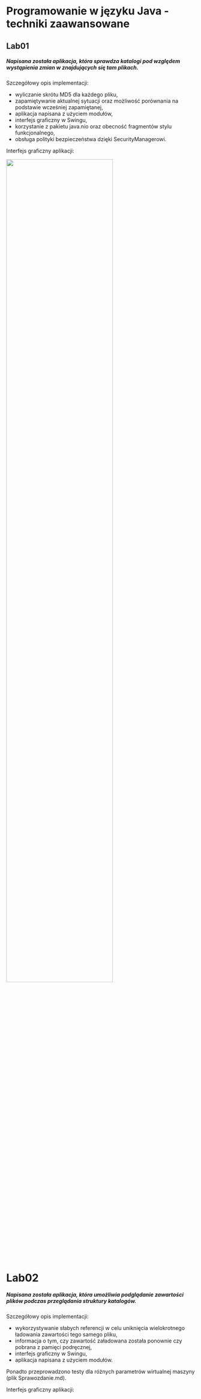 # Programowanie w języku Java - techniki zaawansowane

## Lab01
##### Napisana została aplikacja, która sprawdza katalogi pod względem wystąpienia zmian w znajdujących się tam plikach. 

Szczegółowy opis implementacji:
- wyliczanie skrótu MD5 dla każdego pliku,
- zapamiętywanie aktualnej sytuacji oraz możliwość porównania na podstawie wcześniej zapamiętanej,
- aplikacja napisana z użyciem modułów,
- interfejs graficzny w Swingu,
- korzystanie z pakietu java.nio oraz obecność fragmentów stylu funkcjonalnego,
- obsługa polityki bezpieczeństwa dzięki SecurityManagerowi. 

Interfejs graficzny aplikacji:

<img src="https://user-images.githubusercontent.com/49610728/115015292-b6509100-9eb3-11eb-8a5a-925e4484da3b.png" width="75%">


# Lab02
##### Napisana została aplikacja, która umożliwia podglądanie zawartości plików podczas przeglądania struktury katalogów.

Szczegółowy opis implementacji:
- wykorzystywanie słabych referencji w celu uniknięcia wielokrotnego ładowania zawartości tego samego pliku, 
- informacja o tym, czy zawartość załadowana została ponownie czy pobrana z pamięci podręcznej, 
- interfejs graficzny w Swingu,
- aplikacja napisana z użyciem modułów.

Ponadto przeprowadzono testy dla różnych parametrów wirtualnej maszyny (plik Sprawozdanie.md).

Interfejs graficzny aplikacji:
